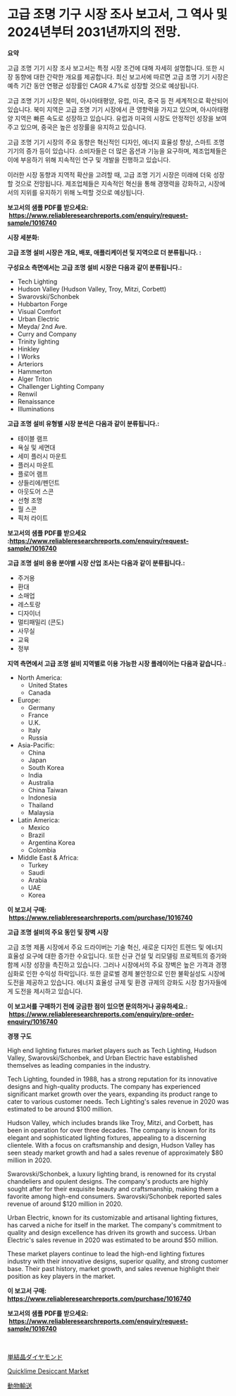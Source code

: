 <p><h1>고급 조명 기구 시장 조사 보고서, 그 역사 및 2024년부터 2031년까지의 전망.</h1></p><p><strong>요약</strong></p>
<p><p>고급 조명 기기 시장 조사 보고서는 특정 시장 조건에 대해 자세히 설명합니다. 또한 시장 동향에 대한 간략한 개요를 제공합니다. 최신 보고서에 따르면 고급 조명 기기 시장은 예측 기간 동안 연평균 성장률인 CAGR 4.7%로 성장할 것으로 예상됩니다. </p><p>고급 조명 기기 시장은 북미, 아시아태평양, 유럽, 미국, 중국 등 전 세계적으로 확산되어 있습니다. 북미 지역은 고급 조명 기기 시장에서 큰 영향력을 가지고 있으며, 아시아태평양 지역은 빠른 속도로 성장하고 있습니다. 유럽과 미국의 시장도 안정적인 성장을 보여주고 있으며, 중국은 높은 성장률을 유지하고 있습니다.</p><p>고급 조명 기기 시장의 주요 동향은 혁신적인 디자인, 에너지 효율성 향상, 스마트 조명 기기의 증가 등이 있습니다. 소비자들은 더 많은 옵션과 기능을 요구하며, 제조업체들은 이에 부응하기 위해 지속적인 연구 및 개발을 진행하고 있습니다.</p><p>이러한 시장 동향과 지역적 확산을 고려할 때, 고급 조명 기기 시장은 미래에 더욱 성장할 것으로 전망됩니다. 제조업체들은 지속적인 혁신을 통해 경쟁력을 강화하고, 시장에서의 지위를 유지하기 위해 노력할 것으로 예상됩니다.</p></p>
<p><strong>보고서의 샘플 PDF를 받으세요: &nbsp;<a href="https://www.reliableresearchreports.com/enquiry/request-sample/1016740">https://www.reliableresearchreports.com/enquiry/request-sample/1016740</a></strong></p>
<p><strong>시장 세분화:</strong></p>
<p><strong> 고급 조명 설비 시장은 개요, 배포, 애플리케이션 및 지역으로 더 분류됩니다. :</strong></p>
<p><strong>구성요소 측면에서는 고급 조명 설비 시장은 다음과 같이 분류됩니다.:</strong></p>
<p><ul><li>Tech Lighting</li><li>Hudson Valley (Hudson Valley, Troy, Mitzi, Corbett)</li><li>Swarovski/Schonbek</li><li>Hubbarton Forge</li><li>Visual Comfort</li><li>Urban Electric</li><li>Meyda/ 2nd Ave.</li><li>Curry and Company</li><li>Trinity lighting</li><li>Hinkley</li><li>I Works</li><li>Arteriors</li><li>Hammerton</li><li>Alger Triton</li><li>Challenger Lighting Company</li><li>Renwil</li><li>Renaissance</li><li>Illuminations</li></ul></p>
<p><strong> 고급 조명 설비 유형별 시장 분석은 다음과 같이 분류됩니다.:</strong></p>
<p><ul><li>테이블 램프</li><li>욕실 및 세면대</li><li>세미 플러시 마운트</li><li>플러시 마운트</li><li>플로어 램프</li><li>샹들리에/펜던트</li><li>아웃도어 스콘</li><li>선형 조명</li><li>월 스콘</li><li>픽처 라이트</li></ul></p>
<p><strong>보고서의 샘플 PDF를 받으세요 :<a href="https://www.reliableresearchreports.com/enquiry/request-sample/1016740">https://www.reliableresearchreports.com/enquiry/request-sample/1016740</a></strong></p>
<p><strong> 고급 조명 설비 응용 분야별 시장 산업 조사는 다음과 같이 분류됩니다.:</strong></p>
<p><ul><li>주거용</li><li>환대</li><li>소매업</li><li>레스토랑</li><li>디자이너</li><li>멀티패밀리 (콘도)</li><li>사무실</li><li>교육</li><li>정부</li></ul></p>
<p><strong>지역 측면에서 고급 조명 설비 지역별로 이용 가능한 시장 플레이어는 다음과 같습니다.:</strong></p>
<p><ul>
    <li>
        North America:
        <ul>
            <li>United States</li>
            <li>Canada</li>
        </ul>
    </li>
    <li>
        Europe:
        <ul>
            <li>Germany</li>
            <li>France</li>
            <li>U.K.</li>
            <li>Italy</li>
            <li>Russia</li>
        </ul>
    </li>
    <li>
        Asia-Pacific:
        <ul>
            <li>China</li>
            <li>Japan</li>
            <li>South Korea</li>
            <li>India</li>
            <li>Australia</li>
            <li>China Taiwan</li>
            <li>Indonesia</li>
            <li>Thailand</li>
            <li>Malaysia</li>
        </ul>
    </li>
    <li>
        Latin America:
        <ul>
            <li>Mexico</li>
            <li>Brazil</li>
            <li>Argentina Korea</li>
            <li>Colombia</li>
        </ul>
    </li>
    <li>
        Middle East & Africa:
        <ul>
            <li>Turkey</li>
            <li>Saudi</li>
            <li>Arabia</li>
            <li>UAE</li>
            <li>Korea</li>
        </ul>
    </li>
    </ul></p>
<p><strong>이 보고서 구매: &nbsp;<a href="https://www.reliableresearchreports.com/purchase/1016740">https://www.reliableresearchreports.com/purchase/1016740</a></strong></p>
<p><strong>고급 조명 설비의 주요 동인 및 장벽 시장</strong></p>
<p><p>고급 조명 제품 시장에서 주요 드라이버는 기술 혁신, 새로운 디자인 트렌드 및 에너지 효율성 요구에 대한 증가한 수요입니다. 또한 신규 건설 및 리모델링 프로젝트의 증가와 함께 시장 성장을 촉진하고 있습니다. 그러나 시장에서의 주요 장벽은 높은 가격과 경쟁 심화로 인한 수익성 하락입니다. 또한 글로벌 경제 불안정으로 인한 불확실성도 시장에 도전을 제공하고 있습니다. 에너지 효율성 규제 및 환경 규제의 강화도 시장 참가자들에게 도전을 제시하고 있습니다.</p></p>
<p><strong>이 보고서를 구매하기 전에 궁금한 점이 있으면 문의하거나 공유하세요.: &nbsp;<a href="https://www.reliableresearchreports.com/enquiry/pre-order-enquiry/1016740">https://www.reliableresearchreports.com/enquiry/pre-order-enquiry/1016740</a></strong></p>
<p><strong>경쟁 구도</strong></p>
<p><p>High end lighting fixtures market players such as Tech Lighting, Hudson Valley, Swarovski/Schonbek, and Urban Electric have established themselves as leading companies in the industry.</p><p>Tech Lighting, founded in 1988, has a strong reputation for its innovative designs and high-quality products. The company has experienced significant market growth over the years, expanding its product range to cater to various customer needs. Tech Lighting's sales revenue in 2020 was estimated to be around $100 million.</p><p>Hudson Valley, which includes brands like Troy, Mitzi, and Corbett, has been in operation for over three decades. The company is known for its elegant and sophisticated lighting fixtures, appealing to a discerning clientele. With a focus on craftsmanship and design, Hudson Valley has seen steady market growth and had a sales revenue of approximately $80 million in 2020.</p><p>Swarovski/Schonbek, a luxury lighting brand, is renowned for its crystal chandeliers and opulent designs. The company's products are highly sought after for their exquisite beauty and craftsmanship, making them a favorite among high-end consumers. Swarovski/Schonbek reported sales revenue of around $120 million in 2020.</p><p>Urban Electric, known for its customizable and artisanal lighting fixtures, has carved a niche for itself in the market. The company's commitment to quality and design excellence has driven its growth and success. Urban Electric's sales revenue in 2020 was estimated to be around $50 million.</p><p>These market players continue to lead the high-end lighting fixtures industry with their innovative designs, superior quality, and strong customer base. Their past history, market growth, and sales revenue highlight their position as key players in the market.</p></p>
<p><strong>이 보고서 구매: &nbsp; <a href="https://www.reliableresearchreports.com/purchase/1016740">https://www.reliableresearchreports.com/purchase/1016740</a></strong></p>
<p><strong>보고서의 샘플 PDF를 받으세요: &nbsp;<a href="https://www.reliableresearchreports.com/enquiry/request-sample/1016740">https://www.reliableresearchreports.com/enquiry/request-sample/1016740</a></strong><strong></strong></p>
<p>&nbsp;</p>
<p><p><a href="https://github.com/laurenreichert/Market-Research-Report-List-1/blob/main/365095417024.md">単結晶ダイヤモンド</a></p><p><a href="https://metal-farmhouse-e95.notion.site/Quicklime-Desiccant-Market-Research-Report-Unlocks-Analysis-on-the-Market-Financial-Status-Market-S-76bf78a7aa7d409aa939aa900dc13b10">Quicklime Desiccant Market</a></p><p><a href="https://github.com/RodHoppe07/Market-Research-Report-List-1/blob/main/686682617025.md">動物輸送</a></p></p>